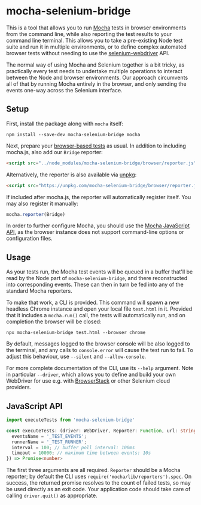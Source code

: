 # mocha-selenium-bridge

This is a tool that allows you to run [Mocha] tests in browser environments from the command line, while also reporting the test results to your command line terminal. This allows you to take a pre-existing Node test suite and run it in multiple environments, or to define complex automated browser tests without needing to use the [selenium-webdriver] API.

The normal way of using Mocha and Selenium together is a bit tricky, as practically every test needs to undertake multiple operations to interact between the Node and browser environments. Our approach circumvents all of that by running Mocha entirely in the browser, and only sending the events one-way across the Selenium interface.

## Setup

First, install the package along with `mocha` itself:

```
npm install --save-dev mocha-selenium-bridge mocha
```

Next, prepare your [browser-based tests] as usual. In addition to including mocha.js, also add our `Bridge` reporter:

```html
<script src="../node_modules/mocha-selenium-bridge/browser/reporter.js"></script>
```

Alternatively, the reporter is also available via [unpkg]:

```html
<script src="https://unpkg.com/mocha-selenium-bridge/browser/reporter.js"></script>
```

If included after mocha.js, the reporter will automatically register itself. You may also register it manually:

```js
mocha.reporter(Bridge)
```

In order to further configure Mocha, you should use the [Mocha JavaScript API], as the browser instance does not support command-line options or configuration files.

## Usage

As your tests run, the Mocha test events will be queued in a buffer that'll be read by the Node part of `mocha-selenium-bridge`, and there reconstructed into corresponding events. These can then in turn be fed into any of the standard Mocha reporters.

To make that work, a CLI is provided. This command will spawn a new headless Chrome instance and open your local file `test.html` in it. Provided that it includes a `mocha.run()` call, the tests will automatically run, and on completion the browser will be closed:

```
npx mocha-selenium-bridge test.html --browser chrome
```

By default, messages logged to the browser console will be also logged to the terminal, and any calls to `console.error` will cause the test run to fail. To adjust this behaviour, use `--silent` and `--allow-console`.

For more complete documentation of the CLI, use its `--help` argument. Note in particular `--driver`, which allows you to define and build your own WebDriver for use e.g. with [BrowserStack] or other Selenium cloud providers.

## JavaScript API

```ts
import executeTests from 'mocha-selenium-bridge'

const executeTests: (driver: WebDriver, Reporter: Function, url: string, options?: {
  eventsName = '_TEST_EVENTS';
  runnerName = '_TEST_RUNNER';
  interval = 100; // buffer poll interval: 100ms
  timeout = 10000; // maximum time between events: 10s
}) => Promise<number>
```

The first three arguments are all required. `Reporter` should be a Mocha reporter; by default the CLI uses `require('mocha/lib/reporters').spec`. On success, the returned promise resolves to the count of failed tests, so may be used directly as an exit code. Your application code should take care of calling `driver.quit()` as appropriate.

[mocha]: https://mochajs.org/
[browser-based tests]: https://mochajs.org/#running-mocha-in-the-browser
[mocha javascript api]: https://mochajs.org/api/mocha
[selenium-webdriver]: https://www.npmjs.com/package/selenium-webdriver
[unpkg]: https://unpkg.com/
[browserstack]: https://www.browserstack.com/

